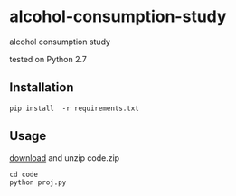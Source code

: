 # alcohol-consumption-study
alcohol consumption study

tested on Python 2.7

## Installation
```
pip install  -r requirements.txt
```

## Usage
[download](https://drive.google.com/file/d/1SlEytdF1U2JxuGgY1623jYo2E6BHo-nf/view?usp=sharing) and unzip code.zip


```
cd code
python proj.py
```